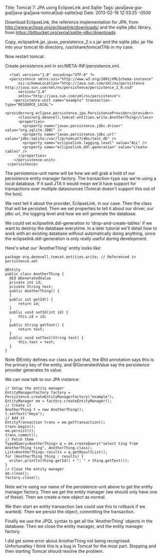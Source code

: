 Title: Tomcat 7: JPA using EclipseLink and Sqlite
Tags: java|java-jpa-jpql|java-jpa|java-tomcat|sql-sqlite|sql
Date: 2013-02-16 12:33:25 -0500 

Download EclipseLink, the reference implementation for JPA, from http://www.eclipse.org/eclipselink/downloads/ and the sqlite jdbc library, from https://bitbucket.org/xerial/sqlite-jdbc/downloads. 

Copy, eclipselink.jar, javax_persistence_2.x.x.jar and the sqlite jdbc jar file into your tomcat lib directory, /usr/share/tomcat7/lib in my case.

Now restart tomcat.

Create persistence.xml in src/META-INF/persistence.xml.

      <?xml version="1.0" encoding="UTF-8" ?>
      <persistence xmlns:xsi="http://www.w3.org/2001/XMLSchema-instance"
          xsi:schemaLocation="http://java.sun.com/xml/ns/persistence http://java.sun.com/xml/ns/persistence/persistence_2_0.xsd"
          version="2.0"
          xmlns="http://java.sun.com/xml/ns/persistence">
        <persistence-unit name="example" transaction-type="RESOURCE_LOCAL">
          <provider>org.eclipse.persistence.jpa.PersistenceProvider</provider>
          <class>org.denevell.tomcat.entities.write.AnotherThing</class>
          <properties>
            <property name="javax.persistence.jdbc.driver" value="org.sqlite.JDBC" />
            <property name="javax.persistence.jdbc.url" value="jdbc:sqlite:/var/lib/tomcat7/dbs/test.db" />
            <property name="eclipselink.logging.level" value="ALL" />
            <property name="eclipselink.ddl-generation" value="create-tables" />
          </properties>
        </persistence-unit>
     </persistence>

The persistence-unit name will be how we will grab a hold of our persistence entity manager factory. The transaction-type say we're using a local database. If it said JTA it would mean we'd have support for transactions over multiple datasources (Tomcat doesn't support this out of the box). 

We next tell it about the provider, EclipseLink, in our case. Then the class that will be persisted. Then we set properties to tell it about our driver, our jdbc url, the logging level and how we will generate the database.

We could set eclipselink.ddl-generation to 'drop-and-create-tables' if we want to destroy the database everytime. In a later tutorial we'll detail how to work with an existing database without automatically doing anything, since the eclipselink.ddl-generation is only really useful during development.

Here's what our 'AnotherThing' entity looks like:

    package org.denevell.tomcat.entities.write; // Referenced in persistence.xml
    
    @Entity
    public class AnotherThing {
      @Id @GeneratedValue
      private int id;
      private String text;
      public AnotherThing() {
      }
      public int getId() {
          return id;
      }
      public void setId(int id) {
          this.id = id;
      }
      public String getText() {
          return text;
      }
      public void setText(String text) {
          this.text = text;
      }
    }

Note @Entity defines our class as just that, the @Id annotation says this is the primary key of the entity, and @GeneratedValue say the persistence provider generates its value.

We can now talk to our JPA instance:

    // Setup the entity manager
    EntityManagerFactory factory =   Persistence.createEntityManagerFactory("example");
    EntityManager em = factory.createEntityManager();
    // Create it
    AnotherThing t = new AnotherThing();
    t.setText("Heya");    	
    // Add it
    EntityTransaction trans = em.getTransaction();
    trans.begin();
    em.persist(t);
    trans.commit();
    // Fetch them
    TypedQuery<AnotherThing> q = em.createQuery("select ting from AnotherThing ting", AnotherThing.class);
    List<AnotherThing> results = q.getResultList();
    for (AnotherThing thing : results) {
      writer.println(thing.getId() + ": " + thing.getText());
    }
    // Close the entity manager
    em.close();
    factory.close();

Note we're using our name of the persistence-unit above to get the entity manager factory. Then we get the entity manager (we should only have one of these). Then we create a new object as normal. 

We then start an entity transaction (we could use this to rollback if we wanted). Then we persist the object, committing the transaction. 

Finally we use the JPQL syntax to get all the 'AnotherThing' objects in the database. Then we close the entity manager, and the entity manager factory.

I did get some error about AnotherThing not being recognised. Unfortunatley I think this is a bug in Tomcat for the most part. Stopping and then starting Tomcat should resolve the problem.
